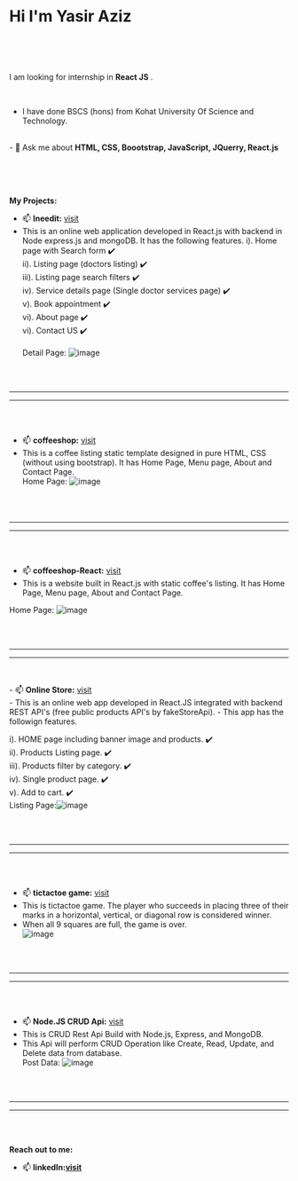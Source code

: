 <h1>Hi I'm Yasir Aziz</h1>

<br /><br /><br />


I am looking for internship in <b>React JS</b> .</b>

<br />


- I have done BSCS (hons) from Kohat University Of Science and Technology.

<br />
- 💬 Ask me about <b>HTML, CSS, Boootstrap, JavaScript, JQuerry, React.js </b>

<br /><br /><br />


<b> My Projects:</b>
<br />
- 📫 <b>Ineedit:</b> <a href='https://yasir-ineedit-react.vercel.app/'>visit</a>
- This is an online web application developed in React.js with backend in Node express.js and mongoDB. It has the following features.
 i).   Home page with Search form :heavy_check_mark:<br />
ii).  Listing page (doctors listing) :heavy_check_mark:<br />
iii). Listing page search filters :heavy_check_mark:<br />
iv).  Service details page (Single doctor services page) :heavy_check_mark:<br />
v).   Book appointment :heavy_check_mark:<br />
vi).  About page :heavy_check_mark:<br />
vi).  Contact US :heavy_check_mark:<br /><br />
Detail Page: ![image](https://user-images.githubusercontent.com/112818000/203069771-24fd1bb8-dc25-4325-befe-c510bc866954.png)


<br /><br />
<hr /><hr />
<br /><br />


- 📫 <b>coffeeshop:</b> <a href='https://github.com/yasirazizpk/coffeeshop'>visit</a><br/>
- This is a coffee listing static template designed in pure HTML, CSS (without using bootstrap). It has Home Page, Menu page, About and Contact Page.<br/>
Home Page: ![image](https://user-images.githubusercontent.com/112818000/202649178-a33a321f-baf1-4ad5-b821-1bb16373811b.png)
<br /><br />
<br /><br />
<hr /><hr />
<br /><br />

- 📫 <b>coffeeshop-React:</b> <a href='https://yasir-aziz-coffeeshop-react.vercel.app/'>visit</a>
- This is a website built in React.js with static coffee's listing. It has Home Page, Menu page, About and Contact Page.

Home Page: ![image](https://user-images.githubusercontent.com/112818000/202650640-cc68a6aa-3bf8-4937-b221-eed96cca1fb3.png)

<br /><br />
<hr /><hr />
<br /><br />
- 📫 <b>Online Store:</b> <a href='https://yasir-aziz-online-store.vercel.app/'>visit</a><br>
- This is an online web app developed in React.JS integrated with backend REST API's (free public products API's by fakeStoreApi).
- This app has the followign features.

i).   HOME page including banner image and products. :heavy_check_mark:<br/>
ii).  Products Listing page. :heavy_check_mark:<br/>
iii). Products filter by category. :heavy_check_mark:<br/>
iv).  Single product page. :heavy_check_mark:<br/>
v).   Add to cart. :heavy_check_mark:<br/>
Listing Page:![image](https://user-images.githubusercontent.com/112818000/202677068-c2adb11f-8a64-4ff8-9d25-aee6a78e523a.png)


<br /><br />
<hr /><hr />
<br /><br />

- 📫 <b>tictactoe game:</b> <a href='https://yasir-aziz-tictactoe-game.vercel.app/'>visit</a>
- This is tictactoe game. The player who succeeds in placing three of their marks in a horizontal, vertical, or diagonal row is considered winner.
- When all 9 squares are full, the game is over.<br/>
![image](https://user-images.githubusercontent.com/112818000/202652685-4bfb0d50-e481-40c8-8ddb-3ca2ff7436ba.png)

<br /><br />
<hr /><hr />
<br /><br />

- 📫 <b>Node.JS CRUD Api:</b> <a href='https://github.com/yasirazizpk/CRUD-API'>visit</a>
- This is CRUD Rest Api Build with Node.js, Express, and MongoDB.
- This Api will perform CRUD Operation like Create, Read, Update, and Delete data from database.<br/>
Post Data: ![image](https://user-images.githubusercontent.com/112818000/203087104-45eb5200-bac4-44f2-92e5-305ac87f75da.png)

<br /><br />
<hr /><hr />
<br /><br />


<b>Reach out to me: </b>
- 📫 <b>linkedIn:<a href='https://www.linkedin.com/in/yasir-aziz-b5339724a'>visit</a></b>

